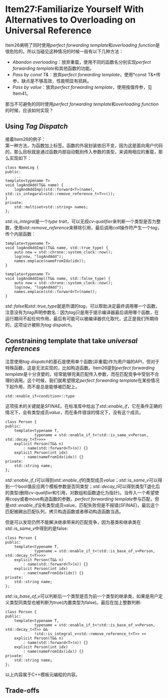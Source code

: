 # Item27:Familiarize Yourself With Alternatives to Overloading on Universal Reference

Item26阐明了同时使用*perfect forwarding template*和*overloading function*是很危险的。所以当碰见这种情况的时候一般有以下几种方法：

- *Abandon overloading*：放弃重载，使用不同的函数名分别实现*perfect forwarding template*和其他函数的功能。
- *Pass by const T&*：放弃*perfect forwarding template*，使用*const T&*传参，缺点是不够高效，性能明显有损耗。
- *Pass by value*：放弃*perfect forwarding template*，使用按值传参，见Item41。

那当不可避免的同时使用*perfect forwarding template*和*overloading function*的时候，应该如何实现？

## Using *Tag Dispatch*

接着Item26的例子：  
第一种方法，为函数加上标签。函数的外层封装依旧不变，因为这是面向用户代码的，那么目标就是通过函数内部自动甄别传入参数的类型，来调用相应的重载，那么实现如下：

    class NameLog {
    public:
        ...
    template<typename T>
    void logAndAdd(T&& name) {
        logAndAddImpl(std::forward<T>(name), std::is_integaral<std::remove_reference_t<T>>());
    }
    private:
        std::multiset<std::string> names;
    };

*std::is_integral*是一个*type trait*，可以无视*cv-qualifier*来判断一个类型是否为整数，使用*std::remove_reference*来移除引用，最后调用*call*操作符产生一个*tag*，传个内层函数：

    template<typename T>
    void logAndAddImpl(T&& name, std::true_type) {
        auto now = std::chrono::system_clock::now();
        log(now, "logAndAdd");
        names.emplace(nameFromIdx(idx));
    }

    template<typename T>
    void logAndAddImpl(T&& name, std::false_type) {
        auto now = std::chrono::system_clock::now();
        log(now, "logAndAdd");
        names.emplace(std::forward<T>(name));
    }

*std::false*和*std::true_type*就是所谓的*tag*，可以帮助决定最终调用哪一个函数，注意没有为*tag*声明参数名：因为*tag*只是用于提示编译器最后调用哪个函数，在运行期间不起任何作用，最后有可能可以被编译器优化取代，这正是我们所期待的，这项设计被称为*tag dispatch*。

## Constraining template that take *universal references*

注意使用*tag dispatch*的基石是使用单个函数(非重载)作为用户端的API，但对于特殊函数，这是无法实现的，比如构造函数。Item26提到*perfect forwarding template*是十分贪婪的，经常能够完美匹配传入参数，而在匹配竞争中受到不合理的调用。这个时候，我们就希望限定*perfect forwarding template*在某些情况下起作用，而不是总是能够被匹配上。  

    std::enable_if<condition>::type

这项技术的关键就是*SFINAE*。在标准库中给出了*std::enable_if*，它在条件正确的情况下，会有类型成员*value*，而在条件错误的情况下，没有这个成员。

    class Person {
    public:
        template<typename T, 
                 typename = std::enable_if_t<!std::is_same_v<Person, std::decay_t<T>>>>
        explicit Person(T&& n)
            : name(std::forward<T>(n)) {}
        explicit Person(int idx)
            : name(nameFromIdx(idx)) {}
    private:
        std::string name;
    };

*std::enable_if_t*可以得到*std::enable_if*的类型成员*value*；*std::is_same_v*可以得到一个bool值反应两个模板参数是否同类型；*std::decay_t*可以得到类型T退化后的类型(删除*cv-qualifier*和引用，对数组和函数退化为指针)。当传入一个希望使用copy或者move构造函数的参数，*perfect forwarding template*参与匹配，但是*std::enable_if*没有类型成员value，匹配失败但是不报错(*SFINAE*)，最后这个匹配被踢出匹配队列，拷贝构造函数或者移动构造函数当选。

但是可以发现仍然不能解决继承带来的匹配竞争，因为基类和继承类在*std::is_same_v*中得到的是false:

    class Person {
    public:
        template<typename T, 
                 typename = std::enable_if_t<!std::is_base_of_v<Person, std::decay_t<T>>>>
        explicit Person(T&& n)
            : name(std::forward<T>(n)) {}
        explicit Person(int idx)
            : name(nameFromIdx(idx)) {}
    private:
        std::string name;
    };   

*std::is_base_of_v*可以判断后一个类型是否为前一个类型的继承类，如果是用户定义类型同类型也被判断为true(内置类型为false)。最后在加上整数判断:

    class Person {
    public:
        template<typename T, 
                 typename = std::enable_if_t<!std::is_base_of_v<Person, std::decay_t<T>> &&
                 !std::is_integral_v<std::remove_reference_t<T>> >>
        explicit Person(T&& n)
            : name(std::forward<T>(n)) {}
        explicit Person(int idx)
            : name(nameFromIdx(idx)) {}
    private:
        std::string name;
    };       

以上内容属于C++模板元编程的内容。

## Trade-offs





